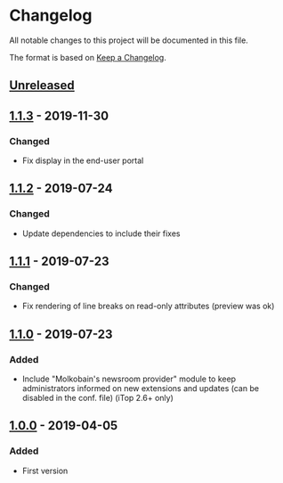 # Changelog
All notable changes to this project will be documented in this file.

The format is based on [Keep a Changelog](https://keepachangelog.com/en/1.0.0/).

## [Unreleased]

## [1.1.3] - 2019-11-30
### Changed
- Fix display in the end-user portal

## [1.1.2] - 2019-07-24
### Changed
- Update dependencies to include their fixes

## [1.1.1] - 2019-07-23
### Changed
- Fix rendering of line breaks on read-only attributes (preview was ok)

## [1.1.0] - 2019-07-23
### Added
- Include "Molkobain's newsroom provider" module to keep administrators informed on new extensions and updates (can be disabled in the conf. file) (iTop 2.6+ only)

## [1.0.0] - 2019-04-05
### Added
- First version

[Unreleased]: https://github.com/Molkobain/itop-markdown-viewer/compare/v1.1.3...HEAD
[1.1.3]: https://github.com/Molkobain/itop-markdown-viewer/releases/tag/v1.1.3
[1.1.2]: https://github.com/Molkobain/itop-markdown-viewer/releases/tag/v1.1.2
[1.1.1]: https://github.com/Molkobain/itop-markdown-viewer/releases/tag/v1.1.1
[1.1.0]: https://github.com/Molkobain/itop-markdown-viewer/releases/tag/v1.1.0
[1.0.0]: https://github.com/Molkobain/itop-markdown-viewer/releases/tag/v1.0.0